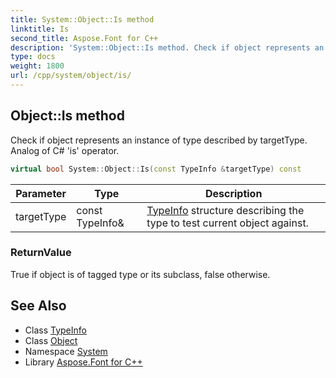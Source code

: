 ```yaml
---
title: System::Object::Is method
linktitle: Is
second_title: Aspose.Font for C++
description: 'System::Object::Is method. Check if object represents an instance of type described by targetType. Analog of C# ''is'' operator in C++.'
type: docs
weight: 1800
url: /cpp/system/object/is/
---
```

## Object::Is method


Check if object represents an instance of type described by targetType. Analog of C# 'is' operator.

```cpp
virtual bool System::Object::Is(const TypeInfo &targetType) const
```


| Parameter | Type | Description |
| --- | --- | --- |
| targetType | const TypeInfo\& | [TypeInfo](../../typeinfo/) structure describing the type to test current object against. |

### ReturnValue

True if object is of tagged type or its subclass, false otherwise.

## See Also

* Class [TypeInfo](../../typeinfo/)
* Class [Object](../)
* Namespace [System](../../)
* Library [Aspose.Font for C++](../../../)
